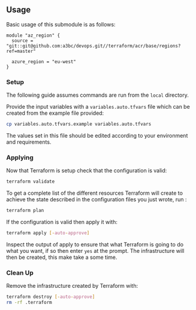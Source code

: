 ## Usage
Basic usage of this submodule is as follows:

```hcl
module "az_region" {
  source = "git::git@github.com:a3bc/devops.git//terraform/acr/base/regions?ref=master"
 
  azure_region = "eu-west"
}
```
### Setup
The following guide assumes commands are run from the `local` directory.

Provide the input variables with a `variables.auto.tfvars` file which can be created from the example file provided:

```bash
cp variables.auto.tfvars.example variables.auto.tfvars
```

The values set in this file should be edited according to your environment and requirements.

### Applying

Now that Terraform is setup check that the configuration is valid:

```bash
terraform validate 
```

To get a complete list of the different resources Terraform will create to achieve the state described in the configuration files you just wrote, run :

```bash
terraform plan
```

If the configuration is valid then apply it with:

```bash
terraform apply [-auto-approve]
```

Inspect the output of apply to ensure that what Terraform is going to do what you want, if so then enter `yes` at the prompt.
The infrastructure will then be created, this make take a some time.


### Clean Up

Remove the infrastructure created by Terraform with:

```bash
terraform destroy [-auto-approve]
rm -rf .terraform
```
